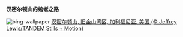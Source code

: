 
**汉密尔顿山的蜿蜒之路**

![bing-wallpaper](https://www.bing.com/th?id=OHR.MountHamilton_ZH-CN4280549129_1920x1080.jpg)
[汉密尔顿山, 旧金山湾区, 加利福尼亚, 美国 (© Jeffrey Lewis/TANDEM Stills + Motion)](https://www.bing.com/search?q=%E6%B1%89%E5%AF%86%E5%B0%94%E9%A1%BF%E5%B1%B1&amp;form=hpcapt&amp;mkt=zh-cn)
  